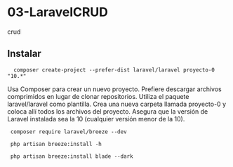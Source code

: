 # 03-LaravelCRUD
 crud

## Instalar 

      composer create-project --prefer-dist laravel/laravel proyecto-0 "10.*"

 Usa Composer para crear un nuevo proyecto.
 Prefiere descargar archivos comprimidos en lugar de clonar repositorios.
 Utiliza el paquete laravel/laravel como plantilla.
 Crea una nueva carpeta llamada proyecto-0 y coloca allí todos los archivos del proyecto.
 Asegura que la versión de Laravel instalada sea la 10 (cualquier versión menor de la 10).      

     composer require laravel/breeze --dev
     
     php artisan breeze:install -h

     php artisan breeze:install blade --dark